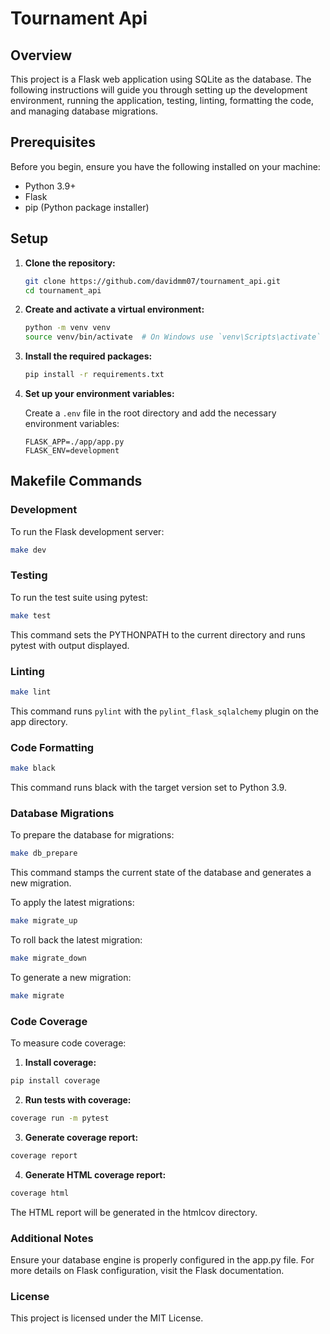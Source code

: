 # Tournament Api

## Overview

This project is a Flask web application using SQLite as the database. The following instructions will guide you through setting up the development environment, running the application, testing, linting, formatting the code, and managing database migrations.

## Prerequisites

Before you begin, ensure you have the following installed on your machine:
- Python 3.9+
- Flask
- pip (Python package installer)

## Setup

1. **Clone the repository:**

    ```sh
    git clone https://github.com/davidmm07/tournament_api.git
    cd tournament_api
    ```

2. **Create and activate a virtual environment:**

    ```sh
    python -m venv venv
    source venv/bin/activate  # On Windows use `venv\Scripts\activate`
    ```

3. **Install the required packages:**

    ```sh
    pip install -r requirements.txt
    ```

4. **Set up your environment variables:**

    Create a `.env` file in the root directory and add the necessary environment variables:

    ```env
    FLASK_APP=./app/app.py
    FLASK_ENV=development
    ```

## Makefile Commands

### Development

To run the Flask development server:

```sh
make dev
```
### Testing

To run the test suite using pytest:

```sh
make test
```
This command sets the PYTHONPATH to the current directory and runs pytest with output displayed.

### Linting
```sh
make lint
```
This command runs `pylint` with the `pylint_flask_sqlalchemy` plugin on the app directory.

### Code Formatting

```sh
make black
```
This command runs black with the target version set to Python 3.9.

### Database Migrations

To prepare the database for migrations:

```sh
make db_prepare
```
This command stamps the current state of the database and generates a new migration.

To apply the latest migrations:
```sh
make migrate_up
```
To roll back the latest migration:
```sh
make migrate_down
```
To generate a new migration:
```sh
make migrate
```
### Code Coverage

To measure code coverage:

1. **Install coverage:**
```sh
pip install coverage
```

2. **Run tests with coverage:**
```sh
coverage run -m pytest
```
3. **Generate coverage report:**
```sh
coverage report
```
4. **Generate HTML coverage report:**
```sh
coverage html
```
The HTML report will be generated in the htmlcov directory.

### Additional Notes
Ensure your database engine is properly configured in the app.py file.
For more details on Flask configuration, visit the Flask documentation.

### License
This project is licensed under the MIT License.